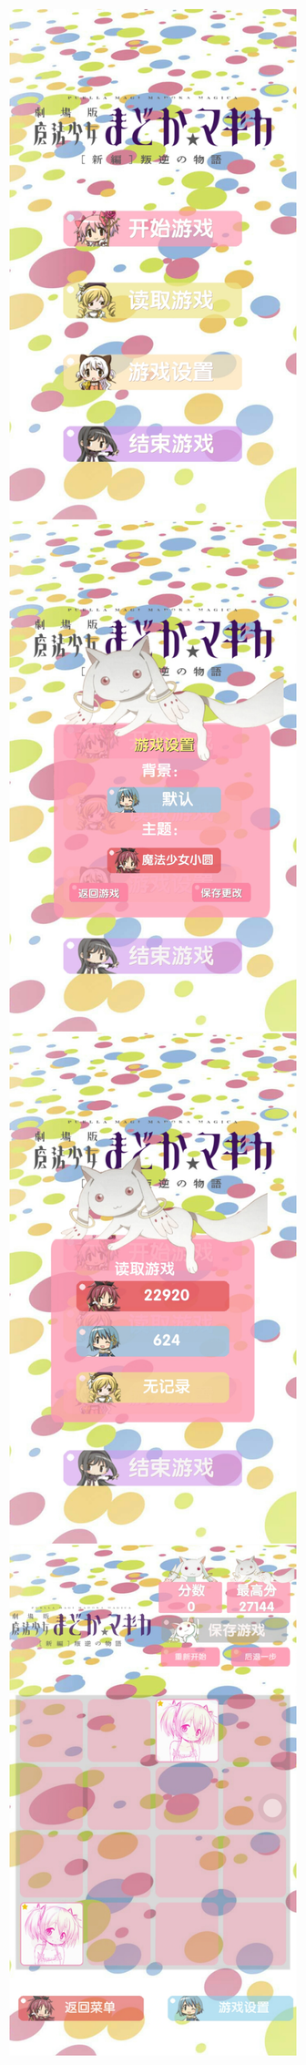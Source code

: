 ![image](https://github.com/DumoeDss/Git/blob/master/Unity-NGUI_2048/n2048Preview1.jpg)
![image](https://github.com/DumoeDss/Git/blob/master/Unity-NGUI_2048/n2048Preview2.jpg)
![image](https://github.com/DumoeDss/Git/blob/master/Unity-NGUI_2048/n2048Preview3.jpg)
![image](https://github.com/DumoeDss/Git/blob/master/Unity-NGUI_2048/n2048Preview4.jpg)